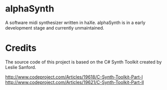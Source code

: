 alphaSynth
==========

A software midi synthesizer written in haXe. alphaSynth is in a early development stage and currently unmaintained. 

Credits
==========
The source code of this project is based on the C# Synth Toolkit created by Leslie Sanford. 

http://www.codeproject.com/Articles/19618/C-Synth-Toolkit-Part-I
http://www.codeproject.com/Articles/19621/C-Synth-Toolkit-Part-II

